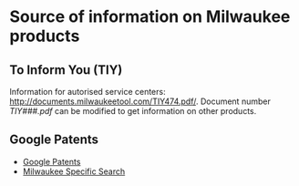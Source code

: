 # Source of information on Milwaukee products

## To Inform You (TIY)
Information for autorised service centers: <http://documents.milwaukeetool.com/TIY474.pdf/>.
Document number *TIY###.pdf* can be modified to get information on other products.

## Google Patents
- [Google Patents](https://patents.google.com/)
- [Milwaukee Specific Search](https://patents.google.com/?q=battery+charger&assignee=Milwaukee+Electric+Tool+Corp,Milwaukee+Electric+Tool+Corp.%2c+Brookfield&language=ENGLISH&scholar)
